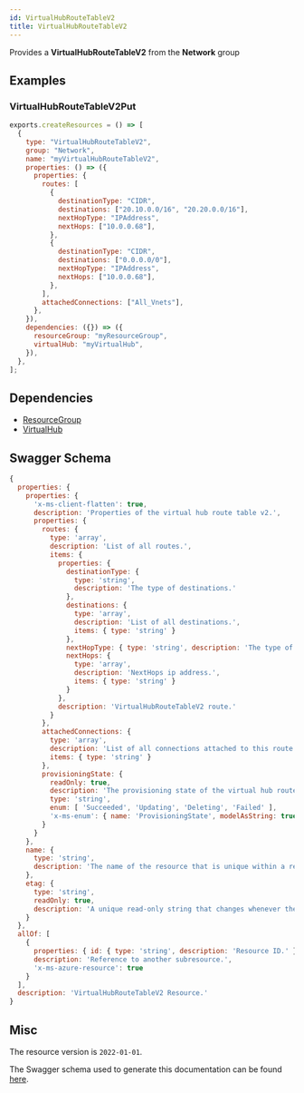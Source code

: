 ```yaml
---
id: VirtualHubRouteTableV2
title: VirtualHubRouteTableV2
---
```

Provides a **VirtualHubRouteTableV2** from the **Network** group
## Examples
### VirtualHubRouteTableV2Put
```js
exports.createResources = () => [
  {
    type: "VirtualHubRouteTableV2",
    group: "Network",
    name: "myVirtualHubRouteTableV2",
    properties: () => ({
      properties: {
        routes: [
          {
            destinationType: "CIDR",
            destinations: ["20.10.0.0/16", "20.20.0.0/16"],
            nextHopType: "IPAddress",
            nextHops: ["10.0.0.68"],
          },
          {
            destinationType: "CIDR",
            destinations: ["0.0.0.0/0"],
            nextHopType: "IPAddress",
            nextHops: ["10.0.0.68"],
          },
        ],
        attachedConnections: ["All_Vnets"],
      },
    }),
    dependencies: ({}) => ({
      resourceGroup: "myResourceGroup",
      virtualHub: "myVirtualHub",
    }),
  },
];

```
## Dependencies
- [ResourceGroup](../Resources/ResourceGroup.md)
- [VirtualHub](../Network/VirtualHub.md)
## Swagger Schema
```js
{
  properties: {
    properties: {
      'x-ms-client-flatten': true,
      description: 'Properties of the virtual hub route table v2.',
      properties: {
        routes: {
          type: 'array',
          description: 'List of all routes.',
          items: {
            properties: {
              destinationType: {
                type: 'string',
                description: 'The type of destinations.'
              },
              destinations: {
                type: 'array',
                description: 'List of all destinations.',
                items: { type: 'string' }
              },
              nextHopType: { type: 'string', description: 'The type of next hops.' },
              nextHops: {
                type: 'array',
                description: 'NextHops ip address.',
                items: { type: 'string' }
              }
            },
            description: 'VirtualHubRouteTableV2 route.'
          }
        },
        attachedConnections: {
          type: 'array',
          description: 'List of all connections attached to this route table v2.',
          items: { type: 'string' }
        },
        provisioningState: {
          readOnly: true,
          description: 'The provisioning state of the virtual hub route table v2 resource.',
          type: 'string',
          enum: [ 'Succeeded', 'Updating', 'Deleting', 'Failed' ],
          'x-ms-enum': { name: 'ProvisioningState', modelAsString: true }
        }
      }
    },
    name: {
      type: 'string',
      description: 'The name of the resource that is unique within a resource group. This name can be used to access the resource.'
    },
    etag: {
      type: 'string',
      readOnly: true,
      description: 'A unique read-only string that changes whenever the resource is updated.'
    }
  },
  allOf: [
    {
      properties: { id: { type: 'string', description: 'Resource ID.' } },
      description: 'Reference to another subresource.',
      'x-ms-azure-resource': true
    }
  ],
  description: 'VirtualHubRouteTableV2 Resource.'
}
```
## Misc
The resource version is `2022-01-01`.

The Swagger schema used to generate this documentation can be found [here](https://github.com/Azure/azure-rest-api-specs/tree/main/specification/network/resource-manager/Microsoft.Network/stable/2022-01-01/virtualWan.json).
